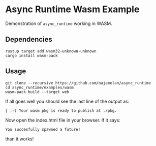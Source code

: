 # Async Runtime Wasm Example

Demonstration of `async_runtime` working in WASM.

## Dependencies

```shell
rustup target add wasm32-unknown-unknown
cargo install wasm-pack
```

## Usage

```shell
git clone --recursive https://github.com/najamelan/async_runtime
cd async_runtime/examples/wasm
wasm-pack build --target web
```
If all goes well you should see the last line of the output as:
```
| :-) Your wasm pkg is ready to publish at ./pkg.
```

Now open the index.html file in your browser. If it says:
```
You succesfully spawned a future!
```

than it works!
